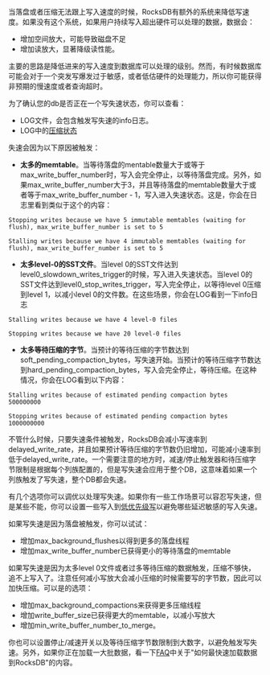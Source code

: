 当落盘或者压缩无法跟上写入速度的时候，RocksDB有额外的系统来降低写速度。如果没有这个系统，如果用户持续写入超出硬件可以处理的数据，数据会：

- 增加空间放大，可能导致磁盘不足
- 增加读放大，显著降级读性能。

主要的思路是降低进来的写入速度到数据库可以处理的级别。然而，有时候数据库可能会对于一个突发写爆发过于敏感，或者低估硬件的处理能力，所以你可能获得非预期的慢速度或者查询超时。

为了确认您的db是否正在一个写失速状态，你可以查看：

- LOG文件，会包含触发写失速的info日志。
- LOG中的[压缩状态]()

失速会因为以下原因被触发：

- **太多的memtable**。当等待落盘的mentable数量大于或等于max_write_buffer_number时，写入会完全停止，以等待落盘完成。另外，如果max_write_buffer_number大于3，并且等待落盘的memtable数量大于或者等于max_write_buffer_number - 1，写入进入失速状态。这是，你会在日志里看到类似于这个的内容：

```
Stopping writes because we have 5 immutable memtables (waiting for flush), max_write_buffer_number is set to 5
```

```
Stalling writes because we have 4 immutable memtables (waiting for flush), max_write_buffer_number is set to 5
```

- **太多level-0的SST文件**。当level 0的SST文件达到level0_slowdown_writes_trigger的时候，写入进入失速状态。当level 0的SST文件达到level0_stop_writes_trigger，写入完全停止，以等待level 0压缩到level 1，以减小level 0的文件数。在这些场景，你会在LOG看到一下info日志

```
Stalling writes because we have 4 level-0 files
```

```
Stopping writes because we have 20 level-0 files
```

- **太多等待压缩的字节**。当预计的等待压缩的字节数达到soft_pending_compaction_bytes，写失速开始。当预计的等待压缩字节数达到hard_pending_compaction_bytes，写入会完全停止，等待压缩。在这种情况，你会在LOG看到以下内容：

```
Stalling writes because of estimated pending compaction bytes 500000000
```

```
Stopping writes because of estimated pending compaction bytes 1000000000
```

不管什么时候，只要失速条件被触发，RocksDB会减小写速率到delayed_write_rate，并且如果预计等待压缩的字节数仍旧增加，可能减小速率到低于delayed_write_rate。一个需要注意的地方时，减速/停止触发器和待压缩字节限制是根据每个列族配置的，但是写失速会应用于整个DB，这意味着如果一个列族触发了写失速，整个DB都会失速。

有几个选项你可以调优以处理写失速。如果你有一些工作场景可以容忍写失速，但是某些不能，你可以设置一些写入到[低优先级写]()以避免哪些延迟敏感的写入失速。

如果写失速是因为落盘被触发，你可以试试：

- 增加max_background_flushes以得到更多的落盘线程
- 增加max_write_buffer_number已获得更小的等待落盘的memtable

如果写失速是因为太多level 0文件或者过多等待压缩的数据触发，压缩不够快，追不上写入了。注意任何减小写放大会减小压缩的时候需要写的字节数，因此可以加快压缩。可以是的选项：

- 增加max_background_compactions来获得更多压缩线程
- 增加write_buffer_size已获得更大的memtable，以减小写放大
- 增加min_write_buffer_number_to_merge。

你也可以设置停止/减速开关以及等待压缩字节数限制到大数字，以避免触发写失速。另外，如果你正在加载一大批数据，看一下[FAQ](RocksDB-FAQ.md)中关于"如何最快速加载数据到RocksDB"的内容。

